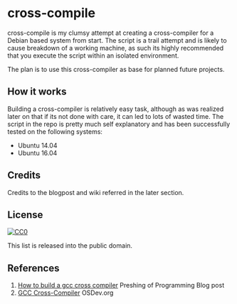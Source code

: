 # cross-compile

cross-compile is my clumsy attempt at creating a cross-compiler for a Debian based system
from start. The script is a trail attempt and is likely to cause breakdown of a working machine, as such
its highly recommended that you execute the script within an isolated environment.

The plan is to use this cross-compiler as base for planned future projects.

## How it works

Building a cross-compiler is relatively easy task, although as was realized later on that if its not done with care, it can led to lots of wasted time.
The script in the repo is pretty much self explanatory and has been successfully tested on the following systems:

* Ubuntu 14.04
* Ubuntu 16.04

## Credits

Credits to the blogpost and wiki referred in the later section.

## License

[![CC0](http://mirrors.creativecommons.org/presskit/buttons/88x31/svg/cc-zero.svg)](https://creativecommons.org/publicdomain/zero/1.0/)

This list is released into the public domain.


## References

1. [How to build a gcc cross compiler](http://preshing.com/20141119/how-to-build-a-gcc-cross-compiler/) Preshing of Programming Blog post
2. [GCC Cross-Compiler](http://wiki.osdev.org/GCC_Cross-Compiler) OSDev.org
